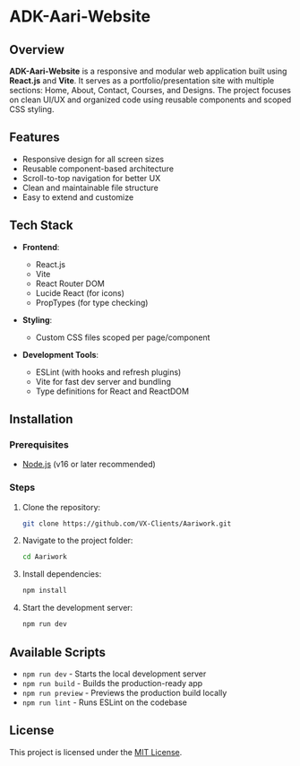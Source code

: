 # ADK-Aari-Website

## Overview
**ADK-Aari-Website** is a responsive and modular web application built using **React.js** and **Vite**. It serves as a portfolio/presentation site with multiple sections: Home, About, Contact, Courses, and Designs. The project focuses on clean UI/UX and organized code using reusable components and scoped CSS styling.

## Features
- Responsive design for all screen sizes
- Reusable component-based architecture
- Scroll-to-top navigation for better UX
- Clean and maintainable file structure
- Easy to extend and customize

## Tech Stack

- **Frontend**:  
  - React.js  
  - Vite  
  - React Router DOM  
  - Lucide React (for icons)  
  - PropTypes (for type checking)

- **Styling**:  
  - Custom CSS files scoped per page/component

- **Development Tools**:  
  - ESLint (with hooks and refresh plugins)  
  - Vite for fast dev server and bundling  
  - Type definitions for React and ReactDOM

## Installation

### Prerequisites
- [Node.js](https://nodejs.org/en/) (v16 or later recommended)

### Steps

1. Clone the repository:
   ```bash
   git clone https://github.com/VX-Clients/Aariwork.git
   ```

2. Navigate to the project folder:
   ```bash
   cd Aariwork
   ```

3. Install dependencies:
   ```bash
   npm install
   ```

4. Start the development server:
   ```bash
   npm run dev
   ```

## Available Scripts

- `npm run dev` - Starts the local development server
- `npm run build` - Builds the production-ready app
- `npm run preview` - Previews the production build locally
- `npm run lint` - Runs ESLint on the codebase

## License

This project is licensed under the [MIT License](LICENSE).

